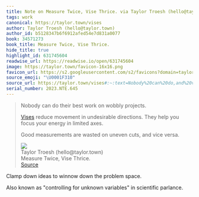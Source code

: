 ```yaml
---
title: Note on Measure Twice, Vise Thrice. via Taylor Troesh (hello@taylor.town)
tags: work
canonical: https://taylor.town/vises
author: Taylor Troesh (hello@taylor.town)
author_id: b5128347b6f6912afed54e7d831a0077
book: 34571273
book_title: Measure Twice, Vise Thrice.
hide_title: true
highlight_id: 631745604
readwise_url: https://readwise.io/open/631745604
image: https://taylor.town/favicon-16x16.png
favicon_url: https://s2.googleusercontent.com/s2/favicons?domain=taylor.town
source_emoji: "\U0001F310"
source_url: https://taylor.town/vises#:~:text=Nobody%20can%20do,and%20vice%20versa.
serial_number: 2023.NTE.645
---
```

> Nobody can do their best work on wobbly projects.
> 
> [Vises](https://en.wikipedia.org/wiki/Vise) reduce movement in undesirable directions. They help you focus your energy in limited axes.
> 
> Good measurements are wasted on uneven cuts, and vice versa.
> <div class="quoteback-footer"><div class="quoteback-avatar"><img class="mini-favicon" src="https://s2.googleusercontent.com/s2/favicons?domain=taylor.town"></div><div class="quoteback-metadata"><div class="metadata-inner"><span style="display:none">FROM:</span><div aria-label="Taylor Troesh (hello@taylor.town)" class="quoteback-author"> Taylor Troesh (hello@taylor.town)</div><div aria-label="Measure Twice, Vise Thrice." class="quoteback-title"> Measure Twice, Vise Thrice.</div></div></div><div class="quoteback-backlink"><a target="_blank" aria-label="go to the full text of this quotation" rel="noopener" href="https://taylor.town/vises#:~:text=Nobody%20can%20do,and%20vice%20versa." class="quoteback-arrow"> Source</a></div></div>

Clamp down ideas to winnow down the  problem space.

Also known as "controlling for unknown variables" in scientific parlance.